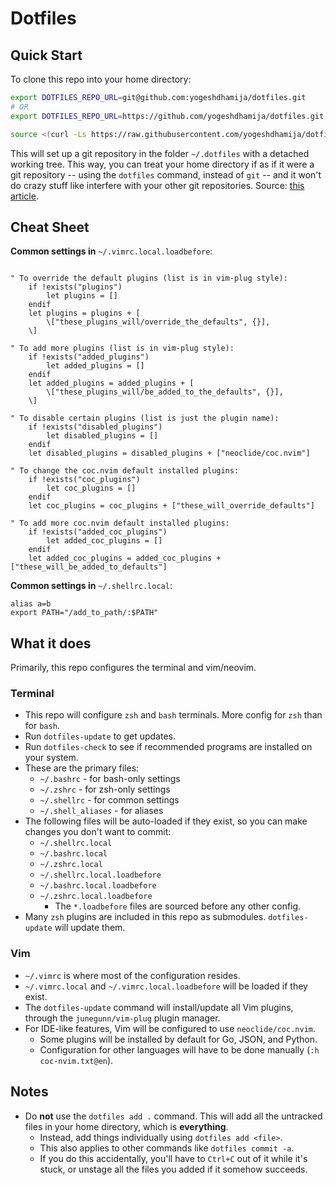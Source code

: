# Dotfiles

## Quick Start

To clone this repo into your home directory:

```bash
export DOTFILES_REPO_URL=git@github.com:yogeshdhamija/dotfiles.git
# OR
export DOTFILES_REPO_URL=https://github.com/yogeshdhamija/dotfiles.git

source <(curl -Ls https://raw.githubusercontent.com/yogeshdhamija/dotfiles/master/dotfile-scripts/setup-dotfiles-environment.sh)
```

This will set up a git repository in the folder `~/.dotfiles` with a detached working tree. This way, you can treat your home directory if as if it were a git repository -- using the `dotfiles` command, instead of `git` -- and it won't do crazy stuff like interfere with your other git repositories. Source: [this article](https://developer.atlassian.com/blog/2016/02/best-way-to-store-dotfiles-git-bare-repo/).

## Cheat Sheet

**Common settings in** `~/.vimrc.local.loadbefore`:
```

" To override the default plugins (list is in vim-plug style):
    if !exists("plugins")
        let plugins = []
    endif
    let plugins = plugins + [  
        \["these_plugins_will/override_the_defaults", {}],
    \]

" To add more plugins (list is in vim-plug style):
    if !exists("added_plugins")
        let added_plugins = []
    endif
    let added_plugins = added_plugins + [      
        \["these_plugins_will/be_added_to_the_defaults", {}],
    \]

" To disable certain plugins (list is just the plugin name):
    if !exists("disabled_plugins")
        let disabled_plugins = []
    endif
    let disabled_plugins = disabled_plugins + ["neoclide/coc.nvim"]

" To change the coc.nvim default installed plugins:
    if !exists("coc_plugins")
        let coc_plugins = []
    endif
    let coc_plugins = coc_plugins + ["these_will_override_defaults"]

" To add more coc.nvim default installed plugins:
    if !exists("added_coc_plugins")
        let added_coc_plugins = []
    endif
    let added_coc_plugins = added_coc_plugins + ["these_will_be_added_to_defaults"]

```

**Common settings in** `~/.shellrc.local`:
```
alias a=b
export PATH="/add_to_path/:$PATH"
```

## What it does

Primarily, this repo configures the terminal and vim/neovim.

### Terminal

- This repo will configure `zsh` and `bash` terminals. More config for `zsh` than for `bash`.
- Run `dotfiles-update` to get updates.
- Run `dotfiles-check` to see if recommended programs are installed on your system.
- These are the primary files:
    - `~/.bashrc` - for bash-only settings
    - `~/.zshrc` - for zsh-only settings
    - `~/.shellrc` - for common settings
    - `~/.shell_aliases` - for aliases
- The following files will be auto-loaded if they exist, so you can make changes you don't want to commit:
    - `~/.shellrc.local`
    - `~/.bashrc.local`
    - `~/.zshrc.local`
    - `~/.shellrc.local.loadbefore`
    - `~/.bashrc.local.loadbefore`
    - `~/.zshrc.local.loadbefore`
        - The `*.loadbefore` files are sourced before any other config.
- Many `zsh` plugins are included in this repo as submodules. `dotfiles-update` will update them.

### Vim

- `~/.vimrc` is where most of the configuration resides.
- `~/.vimrc.local` and `~/.vimrc.local.loadbefore` will be loaded if they exist.
- The `dotfiles-update` command will install/update all Vim plugins, through the `junegunn/vim-plug` plugin manager.
- For IDE-like features, Vim will be configured to use `neoclide/coc.nvim`.
    - Some plugins will be installed by default for Go, JSON, and Python.
    - Configuration for other languages will have to be done manually (`:h coc-nvim.txt@en`).

## Notes

- Do **not** use the `dotfiles add .` command. This will add all the untracked files in your home directory, which is **everything**.
    - Instead, add things individually using `dotfiles add <file>`.
    - This also applies to other commands like `dotfiles commit -a`.
    - If you do this accidentally, you'll have to `Ctrl+C` out of it while it's stuck, or unstage all the files you added if it somehow succeeds.
